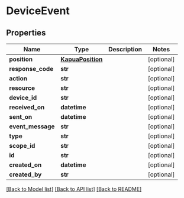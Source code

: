 # DeviceEvent

## Properties
Name | Type | Description | Notes
------------ | ------------- | ------------- | -------------
**position** | [**KapuaPosition**](KapuaPosition.md) |  | [optional] 
**response_code** | **str** |  | [optional] 
**action** | **str** |  | [optional] 
**resource** | **str** |  | [optional] 
**device_id** | **str** |  | [optional] 
**received_on** | **datetime** |  | [optional] 
**sent_on** | **datetime** |  | [optional] 
**event_message** | **str** |  | [optional] 
**type** | **str** |  | [optional] 
**scope_id** | **str** |  | [optional] 
**id** | **str** |  | [optional] 
**created_on** | **datetime** |  | [optional] 
**created_by** | **str** |  | [optional] 

[[Back to Model list]](../README.md#documentation-for-models) [[Back to API list]](../README.md#documentation-for-api-endpoints) [[Back to README]](../README.md)


